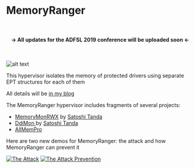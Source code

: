 # MemoryRanger
<p align="center"><br><br><b></i>-> All updates for the ADFSL 2019 conference will be uploaded soon <-</i></b><br><br><br></p>


![alt text](https://github.com/IgorKorkin/MemoryRanger/blob/master/before_and_after_memoryranger.png)

This hypervisor isolates the memory of protected drivers using separate EPT structures for each of them

All details will be [in my blog](http://igorkorkin.blogspot.com)


The MemoryRanger hypervisor includes fragments of several projects:
- [MemoryMonRWX](https://github.com/tandasat/MemoryMon/tree/rwe_cdfs) by [Satoshi Tanda](https://twitter.com/standa_t)
- [DdiMon ](https://github.com/tandasat/DdiMon) by [Satoshi Tanda](https://twitter.com/standa_t) 
- [AllMemPro](https://github.com/IgorKorkin/AllMemPro)

Here are two new demos for MemoryRanger: the attack and how MemoryRanger can prevent it

[![The Attack](https://img.youtube.com/vi/HNxc-tjy3QA/0.jpg)](https://www.youtube.com/watch?v=HNxc-tjy3QA&index=1&list=PL0Aerbf3kwULpVhoHyjMUeUFLwnvur5iu)
[![The Attack Prevention](https://img.youtube.com/vi/vrm9cgn5DsU/0.jpg)](https://www.youtube.com/watch?v=vrm9cgn5DsU&index=2&list=PL0Aerbf3kwULpVhoHyjMUeUFLwnvur5iu)






